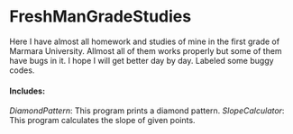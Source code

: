 # FreshManGradeStudies
Here I have almost all homework and studies of mine in the first grade of Marmara University.
Allmost all of them works properly but some of them have bugs in it. I hope I will get better day by day. Labeled some buggy codes.
#### Includes: ####
*DiamondPattern*: This program prints a diamond pattern.
*SlopeCalculator*: This program calculates the slope of given points.
